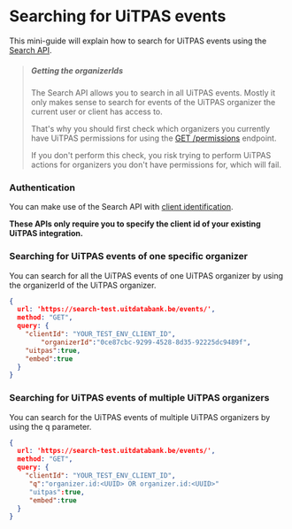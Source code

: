 # Searching for UiTPAS events

This mini-guide will explain how to search for UiTPAS events using the [Search API](https://documentatie.uitdatabank.be/content/search_api\_3/latest/searching.html).

> ##### Getting the organizerIds
>
> The Search API allows you to search in all UiTPAS events.
> Mostly it only makes sense to search for events of the UiTPAS organizer the current user or client has access to.
>
> That's why you should first check which organizers you currently have UiTPAS permissions for using the [GET /permissions](https://docs.publiq.be/docs/uitpas/b3A6NDM0MjM5NzY-get-permissions) endpoint.
>
> If you don't perform this check, you risk trying to perform UiTPAS actions for organizers you don't have permissions for, which will fail.

### Authentication

You can make use of the Search API with [client identification](https://docs.publiq.be/docs/authentication/ZG9jOjExODE5NDY5-client-identification).

**These APIs only require you to specify the client id of your existing UiTPAS integration.**

### Searching for UiTPAS events of one specific organizer

You can search for all the UiTPAS events of one UiTPAS organizer by using the organizerId of the UiTPAS organizer.

```json http
{
  url: 'https://search-test.uitdatabank.be/events/',
  method: "GET",
  query: {
    "clientId": "YOUR_TEST_ENV_CLIENT_ID",
        "organizerId":"0ce87cbc-9299-4528-8d35-92225dc9489f",
    "uitpas":true,
    "embed":true
  }
}
```

### Searching for UiTPAS events of multiple UiTPAS organizers

You can search for the UiTPAS events of multiple UiTPAS organizers by using the q parameter.

```json http
{
  url: 'https://search-test.uitdatabank.be/events/',
  method: "GET",
  query: {
    "clientId": "YOUR_TEST_ENV_CLIENT_ID",
     "q":"organizer.id:<UUID> OR organizer.id:<UUID>"
     "uitpas":true,
     "embed":true
  }
}
```
